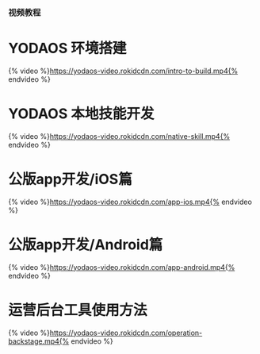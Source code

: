 ### 视频教程

# YODAOS 环境搭建
{% video %}https://yodaos-video.rokidcdn.com/intro-to-build.mp4{% endvideo %}

# YODAOS 本地技能开发
{% video %}https://yodaos-video.rokidcdn.com/native-skill.mp4{% endvideo %}

# 公版app开发/iOS篇
{% video %}https://yodaos-video.rokidcdn.com/app-ios.mp4{% endvideo %}

# 公版app开发/Android篇
{% video %}https://yodaos-video.rokidcdn.com/app-android.mp4{% endvideo %}

# 运营后台工具使用方法
{% video %}https://yodaos-video.rokidcdn.com/operation-backstage.mp4{% endvideo %}
